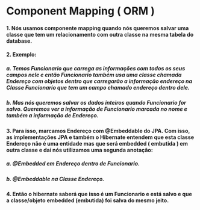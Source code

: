 # Component Mapping ( ORM )
#### 1. Nós usamos componente mapping quando nós queremos salvar uma classe que tem um relacionamento com outra classe na mesma tabela do database.
#### 2. Exemplo:
##### a. Temos Funcionario que carrega as informações com todos os seus campos nele e então Funcionario também usa uma classe chamada Endereço com objetos dentro que carregarão a informação endereço na Classe Funcionario que tem um campo chamado endereço dentro dele.
##### b. Mas nós queremos salvar os dados inteiros quando Funcionario for salvo. Queremos ver a informação de Funcionario marcada no nome e também a informação de Endereço.
#### 3. Para isso, marcamos Endereço com @Embeddable do JPA. Com isso, as implementações JPA e também o Hibernate entendem que esta classe Endereço não é uma entidade mas que será embedded ( embutida ) em outra classe e daí nós utilizamos uma segunda anotação:
##### a. @Embedded em Endereço dentro de Funcionario.
##### b. @Embeddable na Classe Endereço.
#### 4. Então o hibernate saberá que isso é um Funcionario e está salvo e que a classe/objeto embedded (embutida) foi salva do mesmo jeito.
